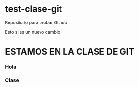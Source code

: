 # test-clase-git
Repositorio para probar Github


Esto si es un nuevo cambio

# ESTAMOS EN LA CLASE DE GIT

### Hola
### Clase 




